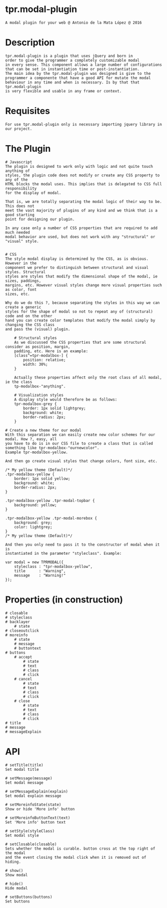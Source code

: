 # tpr.modal-plugin
	A modal plugin for your web @ Antonio de la Mata López @ 2016

# Description
	tpr.modal-plugin is a plugin that uses jQuery and born in 
	order to give the programmer a completely customizable modal 
	in every sense. This component allows a large number of configurations 
	that can be set in instantiation time or post-instantiation.
	The main idea by the tpr.modal-plugin was designed is give to the 
	programmer a componente that have a good API for mutate the modal 
	behaviour in any time and when is necessary. Is by that that tpr.modal-plugin 
	is very flexible and usable in any frame or context.

# Requisites
	For use tpr.modal-plugin only is necessary importing jquery library in our project.


# The Plugin
	# Javascript
	The plugin is designed to work only with logic and not quite touch anything of
	styles, the plugin code does not modify or create any CSS property to any of the 
	HTML blocks the modal uses. This implies that is delegated to CSS full responsibility 
	for the display of modal.

	That is, we are totally separating the modal logic of their way to be. This does not 
	meet the vast majority of plugins of any kind and we think that is a good starting 
	point for designing our plugin.

	In any case only a number of CSS properties that are required to add much needed 
	modal behavior are used, but does not work with any "structural" or "visual" style.


	# CSS
	The style modal display is determined by the CSS, as is obvious. However in the 
	component we prefer to distinguish between structural and visual styles. Structural 
	styles are styles that modify the dimensional shape of the modal, ie sizes, paddings, 
	margins, etc. However visual styles change more visual properties such as color, font 
	sizes, etc.

	Why do we do this ?, because separating the styles in this way we can create a generic 
	styles for the shape of modal so not to repeat any of (structural) code and on the other 
	hand you can create color templates that modify the modal simply by changing the CSS class 
	and pass the (visual) plugin.

		# Structural styles
		As we discussed the CSS properties that are some structural consider as position, margin, 
		padding, etc. Here is an example:
		[class^=tpr-modalbox-] {
			position: relative;
			width: 30%;
		}

		Actually these properties affect only the root class of all modal, ie the class 
		tp-modalbox-"anything".

		# Visualization styles
		A display style would therefore be as follows:
		tpr-modalbox-grey {
			border: 1px solid lightgrey;
			background: white;
			border-radius: 2px;
		}

	# Create a new theme for our modal
	With this separation we can easily create new color schemes for our modal. How ?, easy, all
	you have to do is in our CSS file to create a class that is called something like tpr-modalbox-"ournewcolor". 
	Example tpr-modalbox-yellow.

	And then go create visual styles that change colors, font size, etc.

	/* My yellow theme (Default)*/
	.tpr-modalbox-yellow {
		border: 1px solid yellow;
		background: white;
		border-radius: 2px;
	}

	.tpr-modalbox-yellow .tpr-modal-topbar {
		background: yellow;
	}

	.tpr-modalbox-yellow .tpr-modal-morebox {
		background: grey;
		color: lightgrey;
	}
	/* My yellow theme (Default)*/

	And then you only need to pass it to the constructor of modal when it is 
	instantiated in the parameter "styleclass". Example:

	var modal = new TPRMODAL({
		styleclass : "tpr-modalbox-yellow",
		title      : "Warning",
		message    : "Warning!"
	});

# Properties (in construction)
	# closable
	# styleclass
	# backlayer
		# state
	# closeoutclick
	# moreinfo
		# state
		# message
		# buttontext
	# buttons
		# accept
			# state
			# text
			# class
			# click
		# cancel
			# state
			# text
			# class
			# click
		# close
			# state
			# text
			# class
			# click
	# title
	# message
	# messageExplain


# API
	# setTitle(title) 
	Set modal title

	# setMessage(message)
	Set modal message

	# setMessageExplain(explain)
	Set modal explain message

	# setMoreinfoState(state)
	Show or hide 'More info' button

	# setMoreinfoButtonText(text)
	Set 'More info' button text

	# setStyle(styleClass)
	Set modal style

	# setClosable(closable)
	Sets whether the modal is curable. button cross at the top right of the modal 
	and the event closing the modal click when it is removed out of hiding.

	# show()
	Show modal

	# hide()
	Hide modal

	# setButtons(buttons)
	Set buttons